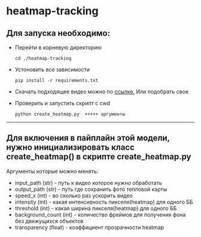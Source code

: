 # heatmap-tracking

## Для запуска необходимо:
- Перейти в корневую директорию   
  
    ```
    cd ./heatmap-tracking
    ```
- Устоновить все зависимости  
  
    ```
    pip install -r requirements.txt
    ```
- Скачать подходящее видео можно по [ссылке.](https://drive.google.com/file/d/1k_as4tLd-8s3BygwvdgV5xeq8S_w49hn/view?usp=sharing) Или подобрать свое

- Проверить и запустить скрипт с cwd  
   
    ```
    python create_heatmap.py  +++++ аргументы
    ```
-----

## Для включения в пайплайн этой модели, нужно инициализировать класс create_heatmap() в скрипте create_heatmap.py   
    
Аргументы которые можно менять:  
- input_path (str) - путь к видео которое нужно обработать  
- output_path (str) - путь где сохранить фото тепловой карты  
- speed_x  (int) - во сколько раз ускорить видео  
- intensity  (int) - какая интенсивность пикселя(heatmap) для одного ББ  
- threshold  (int) - какая ширина пикселя(heatmap) для одного ББ  
- background_count (int) - количество фреймов для получения фона без движущихся объектов  
- transparency  (float) - коэффициент прозрачности heatmap  
    